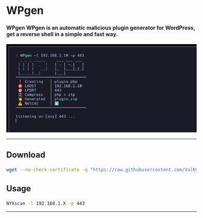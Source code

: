 # **WPgen**

#### **WPgen** WPgen is an automatic malicious plugin generator for **WordPress**, get a reverse shell in a simple and fast way.

![](screenshot.png)

---

## Download

```sh
wget --no-check-certificate -q "https://raw.githubusercontent.com/VulNyx/Arsenal/refs/heads/main/WPgen/WPgen" && chmod +x WPgen
```

## Usage

```sh
NYXscan -l 192.168.1.X -p 443
```

---
